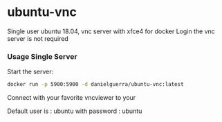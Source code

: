 # ubuntu-vnc

Single user ubuntu 18.04, vnc server with xfce4 for docker
Login the vnc server is not required

### Usage Single Server
Start the server:

```bash
docker run -p 5900:5900 -d danielguerra/ubuntu-vnc:latest 
```

Connect with your favorite vncviewer to your <docker-host>

Default user is : ubuntu
with password   : ubuntu
